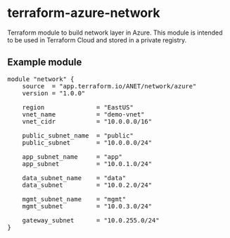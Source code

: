 # terraform-azure-network
Terraform module to build network layer in Azure.  This module is intended to be used in Terraform Cloud and stored in a private registry.

## Example module
<pre>
module "network" {
    source  = "app.terraform.io/ANET/network/azure"
    version = "1.0.0"

    region              = "EastUS"
    vnet_name           = "demo-vnet"
    vnet_cidr           = "10.0.0.0/16"
    
    public_subnet_name  = "public"
    public_subnet       = "10.0.0.0/24"
    
    app_subnet_name     = "app"
    app_subnet          = "10.0.1.0/24"

    data_subnet_name    = "data"
    data_subnet         = "10.0.2.0/24"

    mgmt_subnet_name    = "mgmt"
    mgmt_subnet         = "10.0.3.0/24"

    gateway_subnet      = "10.0.255.0/24"
}
</pre>
